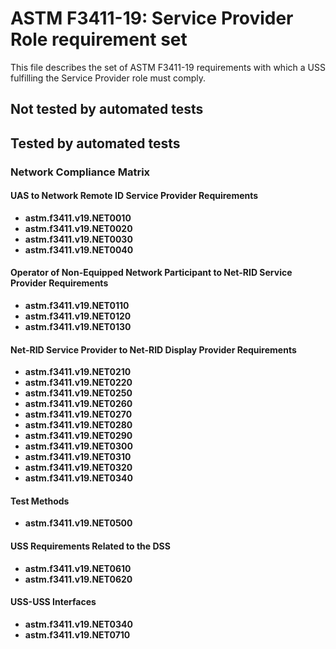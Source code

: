 # ASTM F3411-19: Service Provider Role requirement set

This file describes the set of ASTM F3411-19 requirements with which a USS fulfilling the Service Provider role must comply.

## Not tested by automated tests

## Tested by automated tests

### Network Compliance Matrix

#### UAS to Network Remote ID Service Provider Requirements

* **astm.f3411.v19.NET0010**
* **astm.f3411.v19.NET0020**
* **astm.f3411.v19.NET0030**
* **astm.f3411.v19.NET0040**

#### Operator of Non-Equipped Network Participant to Net-RID Service Provider Requirements

* **astm.f3411.v19.NET0110**
* **astm.f3411.v19.NET0120**
* **astm.f3411.v19.NET0130**

#### Net-RID Service Provider to Net-RID Display Provider Requirements

* **astm.f3411.v19.NET0210**
* **astm.f3411.v19.NET0220**
* **astm.f3411.v19.NET0250**
* **astm.f3411.v19.NET0260**
* **astm.f3411.v19.NET0270**
* **astm.f3411.v19.NET0280**
* **astm.f3411.v19.NET0290**
* **astm.f3411.v19.NET0300**
* **astm.f3411.v19.NET0310**
* **astm.f3411.v19.NET0320**
* **astm.f3411.v19.NET0340**

#### Test Methods

* **astm.f3411.v19.NET0500**

#### USS Requirements Related to the DSS

* **astm.f3411.v19.NET0610**
* **astm.f3411.v19.NET0620**

#### USS-USS Interfaces
* **astm.f3411.v19.NET0340**
* **astm.f3411.v19.NET0710**
